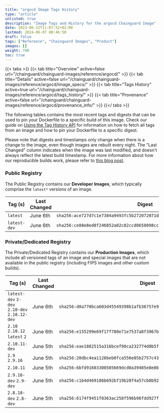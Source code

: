 ```yaml
---
title: "argocd Image Tags History"
type: "article"
unlisted: true
description: "Image Tags and History for the argocd Chainguard Image"
date: 2023-06-22T11:07:52+02:00
lastmod: 2024-06-07 00:46:50
draft: false
tags: ["Reference", "Chainguard Images", "Product"]
images: []
weight: 700
toc: true
---
```


{{< tabs >}}
{{< tab title="Overview" active=false url="/chainguard/chainguard-images/reference/argocd/" >}}
{{< tab title="Details" active=false url="/chainguard/chainguard-images/reference/argocd/image_specs/" >}}
{{< tab title="Tags History" active=true url="/chainguard/chainguard-images/reference/argocd/tags_history/" >}}
{{< tab title="Provenance" active=false url="/chainguard/chainguard-images/reference/argocd/provenance_info/" >}}
{{</ tabs >}}

The following tables contains the most recent tags and digests that can be used to pin your Dockerfile to a specific build of this image. Check our guide on [Using the Tag History API](/chainguard/chainguard-images/using-the-tag-history-api/) for information on how to fetch all tags from an image and how to pin your Dockerfile to a specific digest.

Please note that digests and timestamps only change when there is a change to the image, even though images are rebuilt every night. The "Last Changed" column indicates when the image was last modified, and doesn't always reflect the latest build timestamp. For more information about how our reproducible builds work, please refer to [this blog post](https://www.chainguard.dev/unchained/reproducing-chainguards-reproducible-image-builds).

### Public Registry
The Public Registry contains our **Developer Images**, which typically comprise the `latest*` versions of an image.

| Tag (s)       | Last Changed | Digest                                                                    |
|---------------|--------------|---------------------------------------------------------------------------|
|  `latest`     | June 6th     | `sha256:ace727d7c1e7384a9493fc5b272072071dabd5e2e563d8e4d55eb5cdfeab7bba` |
|  `latest-dev` | June 6th     | `sha256:ce88e8ed8f246852a02c02ccd0658098cc25def2fd16a5cd298ed3e9cf1e9f1a` |


### Private/Dedicated Registry
The Private/Dedicated Registry contains our **Production Images**, which include all versioned tags of an image and special images that are not available in the public registry (including FIPS images and other custom builds).

| Tag (s)                                        | Last Changed | Digest                                                                    |
|------------------------------------------------|--------------|---------------------------------------------------------------------------|
|  `latest-dev` `2-dev` `2.10-dev` `2.10.12-dev` | June 6th     | `sha256:d0a770bca603d45549398b1afb36757e9ab17dea6475a908740cffb5f938a4c4` |
|  `2.10` `2.10.12` `latest` `2`                 | June 6th     | `sha256:e155299e69f17f780e71e7537a8f3967b1b19157e99289e111c626205ceb3a28` |
|  `2.10.11-dev`                                 | June 5th     | `sha256:eae1882515a316bcef90ca232774d0b5fa22282eb0950ccc51e4891dd4241e73` |
|  `2.9` `2.9.16`                                | June 5th     | `sha256:20dbc4ea1126beb0fca556e05b2757c43d0d14f44adb73df16fb648523e8ce1c` |
|  `2.10.11`                                     | June 5th     | `sha256:6bfd91603300505669dcd0a39485e8e86581eca207c59a31c6632b8d9c39388a` |
|  `2.9.16-dev` `2.9-dev`                        | June 5th     | `sha256:c1b4d469186b692bf19b28f4a57cb0b922cb0c7d6094e9a891a4787a70e7d247` |
|  `2.8.18-dev` `2.8-dev`                        | June 5th     | `sha256:6174f9451f0363ac258f596b96fdd927f2977bf1f611a7327542e379503c56f7` |

